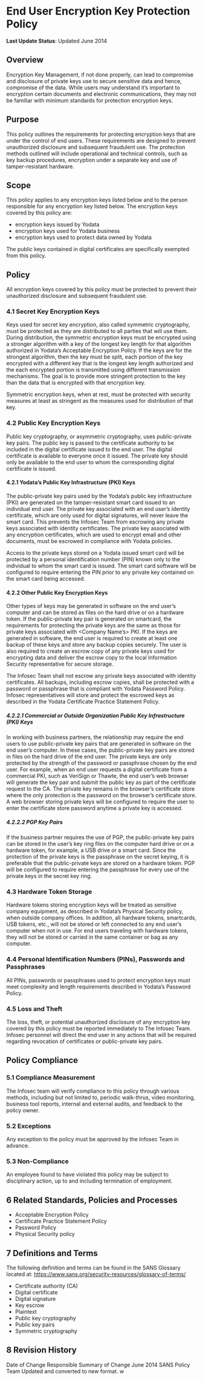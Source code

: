 # End User Encryption Key Protection Policy

**Last Update Status**: Updated June 2014

## Overview

Encryption Key Management, if not done properly, can lead to compromise and disclosure of private keys use to secure sensitive data and hence, compromise of the data.   While users may understand it’s important to encryption certain documents and electronic communications, they may not be familiar with minimum standards for protection encryption keys.

## Purpose

This policy outlines the requirements for protecting encryption keys that are under the control of end users. These requirements are designed to prevent unauthorized disclosure and subsequent fraudulent use. The protection methods outlined will include operational and technical controls, such as key backup procedures, encryption under a separate key and use of tamper-resistant hardware.

## Scope

This policy applies to any encryption keys listed below and to the person responsible for any encryption key listed below. The encryption keys covered by this policy are:

- encryption keys issued by Yodata
- encryption keys used for Yodata business
- encryption keys used to protect data owned by Yodata

The public keys contained in digital certificates are specifically exempted from this policy.

## Policy

All encryption keys covered by this policy must be protected to prevent their unauthorized disclosure and subsequent fraudulent use.

### 4.1    Secret Key Encryption Keys

Keys used for secret key encryption, also called symmetric cryptography, must be protected as they are distributed to all parties that will use them. During distribution, the symmetric encryption keys must be encrypted using a stronger algorithm with a key of the longest key length for that algorithm authorized in Yodata’s Acceptable Encryption Policy. If the keys are for the strongest algorithm, then the key must be split, each portion of the key encrypted with a different key that is the longest key length authorized and the each encrypted portion is transmitted using different transmission mechanisms. The goal is to provide more stringent protection to the key than the data that is encrypted with that encryption key.

Symmetric encryption keys, when at rest, must be protected with security measures at least as stringent as the measures used for distribution of that key.

### 4.2    Public Key Encryption Keys

Public key cryptography, or asymmetric cryptography, uses public-private key pairs. The public key is passed to the certificate authority to be included in the digital certificate issued to the end user. The digital certificate is available to everyone once it issued. The private key should only be available to the end user to whom the corresponding digital certificate is issued.

#### 4.2.1    Yodata’s Public Key Infrastructure (PKI) Keys

The public-private key pairs used by the Yodata’s public key infrastructure (PKI) are generated on the tamper-resistant smart card issued to an individual end user. The private key associated with an end user’s identity certificate, which are only used for digital signatures, will never leave the smart card. This prevents the Infosec Team from escrowing any private keys associated with identity certificates. The private key associated with any encryption certificates, which are used to encrypt email and other documents, must be escrowed in compliance with
Yodata policies.

Access to the private keys stored on a Yodata issued smart card will be protected by a personal identification number (PIN) known only to the individual to whom the smart card is issued. The smart card software will be configured to require entering the PIN prior to any private key contained on the smart card being accessed.

#### 4.2.2    Other Public Key Encryption Keys

Other types of keys may be generated in software on the end user’s computer and can be stored as files on the hard drive or on a hardware token. If the public-private key pair is generated on smartcard, the requirements for protecting the private keys are the same as those for private keys associated with <Company Name’s> PKI. If the keys are generated in software, the end user is required to create at least one backup of these keys and store any backup copies securely. The user is also required to create an escrow copy of any private keys used for encrypting data and deliver the escrow copy to the local Information Security representative for secure storage.

The Infosec Team shall not escrow any private keys associated with identity certificates. All backups, including escrow copies, shall be protected with a password or passphrase that is compliant with Yodata Password Policy.  Infosec representatives will store and protect the escrowed keys as described in the Yodata Certificate Practice Statement Policy.

##### 4.2.2.1 Commercial or Outside Organization Public Key Infrastructure (PKI) Keys

In working with business partners, the relationship may require the end users to use public-private key pairs that are generated in software on the end user’s computer. In these cases, the public-private key pairs are stored in files on the hard drive of the end user. The private keys are only protected by the strength of the password or passphrase chosen by the end user. For example, when an end user requests a digital certificate from a commercial PKI, such as VeriSign or Thawte, the end user’s web browser will generate the key pair and submit the public key as part of the certificate request to the CA. The private key remains in the browser’s certificate store where the only protection is the password on the browser’s certificate store. A web browser storing private keys will be configured to require the user to enter the certificate store password anytime a private key is accessed.

##### 4.2.2.2 PGP Key Pairs

If the business partner requires the use of PGP, the public-private key pairs can be stored in the user’s key ring files on the computer hard drive or on a hardware token, for example, a USB drive or a smart card. Since the protection of the private keys is the passphrase on the secret keying, it is preferable that the public-private keys are stored on a hardware token. PGP will be configured to require entering the passphrase for every use of the private keys in the secret key ring.

### 4.3 Hardware Token Storage

Hardware tokens storing encryption keys will be treated as sensitive company equipment, as described in Yodata’s Physical Security policy, when outside company offices. In addition, all hardware tokens, smartcards, USB tokens, etc., will not be stored or left connected to any end user’s computer when not in use. For end users traveling with hardware tokens, they will not be stored or carried in the same container or bag as any computer.

### 4.4 Personal Identification Numbers (PINs), Passwords and Passphrases

All PINs, passwords or passphrases used to protect encryption keys must meet complexity and length requirements described in Yodata’s Password Policy.

### 4.5 Loss and Theft

The loss, theft, or potential unauthorized disclosure of any encryption key covered by this policy must be reported immediately to The Infosec Team.  Infosec personnel will direct the end user in any actions that will be required regarding revocation of certificates or public-private key pairs.

## Policy Compliance

### 5.1 Compliance Measurement

The Infosec team will verify compliance to this policy through various methods, including but not limited to, periodic walk-thrus, video monitoring, business tool reports, internal and external audits, and feedback to the policy owner.

### 5.2 Exceptions

Any exception to the policy must be approved by the Infosec Team in advance.

### 5.3 Non-Compliance

An employee found to have violated this policy may be subject to disciplinary action, up to and including termination of employment.

## 6 Related Standards, Policies and Processes

- Acceptable Encryption Policy
- Certificate Practice Statement Policy
- Password Policy
- Physical Security policy

## 7 Definitions and Terms

The following definition and terms can be found in the SANS Glossary located at:
<https://www.sans.org/security-resources/glossary-of-terms/>

- Certificate authority (CA)
- Digital certificate
- Digital signature
- Key escrow
- Plaintext
- Public key cryptography
- Public key pairs
- Symmetric cryptography

## 8 Revision History

Date of Change	Responsible	Summary of Change
June 2014	SANS Policy Team	Updated and converted to new format.
w
